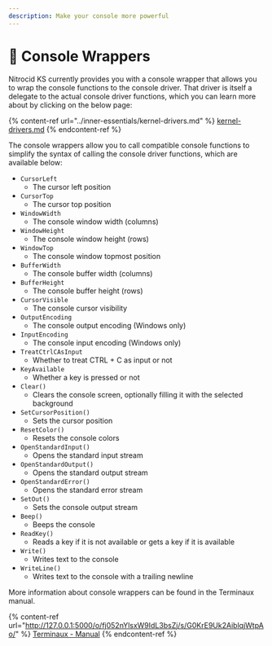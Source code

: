 ```yaml
---
description: Make your console more powerful
---
```


# 🧩 Console Wrappers

Nitrocid KS currently provides you with a console wrapper that allows you to wrap the console functions to the console driver. That driver is itself a delegate to the actual console driver functions, which you can learn more about by clicking on the below page:

{% content-ref url="../inner-essentials/kernel-drivers.md" %}
[kernel-drivers.md](../inner-essentials/kernel-drivers.md)
{% endcontent-ref %}

The console wrappers allow you to call compatible console functions to simplify the syntax of calling the console driver functions, which are available below:

* `CursorLeft`
  * The cursor left position
* `CursorTop`
  * The cursor top position
* `WindowWidth`
  * The console window width (columns)
* `WindowHeight`
  * The console window height (rows)
* `WindowTop`
  * The console window topmost position
* `BufferWidth`
  * The console buffer width (columns)
* `BufferHeight`
  * The console buffer height (rows)
* `CursorVisible`
  * The console cursor visibility
* `OutputEncoding`
  * The console output encoding (Windows only)
* `InputEncoding`
  * The console input encoding (Windows only)
* `TreatCtrlCAsInput`
  * Whether to treat CTRL + C as input or not
* `KeyAvailable`
  * Whether a key is pressed or not
* `Clear()`
  * Clears the console screen, optionally filling it with the selected background
* `SetCursorPosition()`
  * Sets the cursor position
* `ResetColor()`
  * Resets the console colors
* `OpenStandardInput()`
  * Opens the standard input stream
* `OpenStandardOutput()`
  * Opens the standard output stream
* `OpenStandardError()`
  * Opens the standard error stream
* `SetOut()`
  * Sets the console output stream
* `Beep()`
  * Beeps the console
* `ReadKey()`
  * Reads a key if it is not available or gets a key if it is available
* `Write()`
  * Writes text to the console
* `WriteLine()`
  * Writes text to the console with a trailing newline

More information about console wrappers can be found in the Terminaux manual.

{% content-ref url="http://127.0.0.1:5000/o/fj052nYlsxW9IdL3bsZj/s/G0KrE9Uk2AiblqjWtpAo/" %}
[Terminaux - Manual](http://127.0.0.1:5000/o/fj052nYlsxW9IdL3bsZj/s/G0KrE9Uk2AiblqjWtpAo/)
{% endcontent-ref %}
